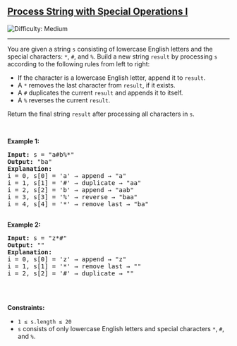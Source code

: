 <!DOCTYPE html>
<html lang="en">
<head>
  <meta charset="UTF-8" />
  <meta name="viewport" content="width=device-width, initial-scale=1.0" />
</head>
<body>
  <h2>
    <a href="https://leetcode.com/problems/process-string-with-special-operations-i/">
      Process String with Special Operations I
    </a>
  </h2>
  <img src="https://img.shields.io/badge/Difficulty-Medium-orange" alt="Difficulty: Medium" />
  <hr>

  <p>
    You are given a string <code>s</code> consisting of lowercase English letters and the special characters: <code>*</code>, <code>#</code>, and <code>%</code>.
    Build a new string <code>result</code> by processing <code>s</code> according to the following rules from left to right:
  </p>
  <ul>
    <li>If the character is a lowercase English letter, append it to <code>result</code>.</li>
    <li>A <code>*</code> removes the last character from <code>result</code>, if it exists.</li>
    <li>A <code>#</code> duplicates the current <code>result</code> and appends it to itself.</li>
    <li>A <code>%</code> reverses the current <code>result</code>.</li>
  </ul>
  <p>Return the final string <code>result</code> after processing all characters in <code>s</code>.</p>

  <p>&nbsp;</p>

  <p><strong class="example">Example 1:</strong></p>
  <pre>
<strong>Input:</strong> s = "a#b%*"
<strong>Output:</strong> "ba"
<strong>Explanation:</strong>
i = 0, s[0] = 'a' → append → "a"
i = 1, s[1] = '#' → duplicate → "aa"
i = 2, s[2] = 'b' → append → "aab"
i = 3, s[3] = '%' → reverse → "baa"
i = 4, s[4] = '*' → remove last → "ba"
  </pre>

  <p><strong class="example">Example 2:</strong></p>
  <pre>
<strong>Input:</strong> s = "z*#"
<strong>Output:</strong> ""
<strong>Explanation:</strong>
i = 0, s[0] = 'z' → append → "z"
i = 1, s[1] = '*' → remove last → ""
i = 2, s[2] = '#' → duplicate → ""
  </pre>

  <p>&nbsp;</p>

  <p><strong>Constraints:</strong></p>
  <ul>
    <li><code>1 ≤ s.length ≤ 20</code></li>
    <li><code>s</code> consists of only lowercase English letters and special characters <code>*</code>, <code>#</code>, and <code>%</code>.</li>
  </ul>
</body>
</html>
